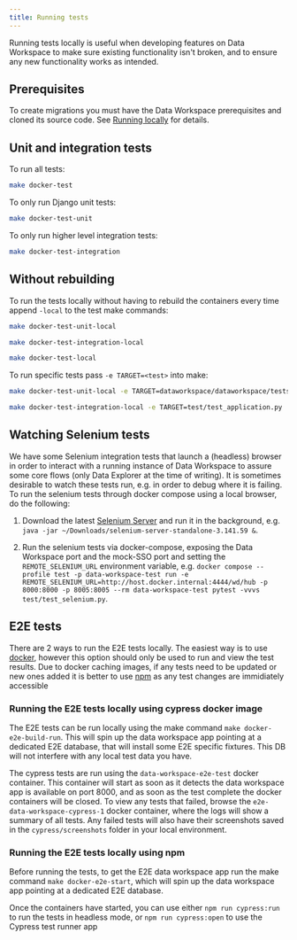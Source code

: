 ```yaml
---
title: Running tests
---
```


Running tests locally is useful when developing features on Data Workspace to make sure existing functionality isn't broken, and to ensure any new functionality works as intended.


## Prerequisites

To create migrations you must have the Data Workspace prerequisites and cloned its source code. See [Running locally](running-locally.md) for details.


## Unit and integration tests

To run all tests:

```bash
make docker-test
```

To only run Django unit tests:

```bash
make docker-test-unit
```

To only run higher level integration tests:

```bash
make docker-test-integration
```


## Without rebuilding

To run the tests locally without having to rebuild the containers every time append `-local` to the test make commands:

```bash
make docker-test-unit-local
```

```bash
make docker-test-integration-local
```

```bash
make docker-test-local
```

To run specific tests pass `-e TARGET=<test>` into make:

```bash
make docker-test-unit-local -e TARGET=dataworkspace/dataworkspace/tests/test_admin.py::TestCustomAdminSite::test_non_admin_access
```

```bash
make docker-test-integration-local -e TARGET=test/test_application.py
```


## Watching Selenium tests

We have some Selenium integration tests that launch a (headless) browser in order to interact with a running instance of Data Workspace to assure some core flows (only Data Explorer at the time of writing). It is sometimes desirable to watch these tests run, e.g. in order to debug where it is failing. To run the selenium tests through docker compose using a local browser, do the following:

1. Download the latest [Selenium Server](https://www.selenium.dev/downloads/) and run it in the background, e.g. `java -jar ~/Downloads/selenium-server-standalone-3.141.59 &`.

2. Run the selenium tests via docker-compose, exposing the Data Workspace port and the mock-SSO port and setting the `REMOTE_SELENIUM_URL` environment variable, e.g. `docker compose --profile test -p data-workspace-test run -e REMOTE_SELENIUM_URL=http://host.docker.internal:4444/wd/hub -p 8000:8000 -p 8005:8005 --rm data-workspace-test pytest -vvvs test/test_selenium.py`.

## E2E tests

There are 2 ways to run the E2E tests locally. The easiest way is to use [docker](#running-the-e2e-tests-locally-using-cypress-docker-image), however this option should only be used to run and view the test results. Due to docker caching images, if any tests need to be updated or new ones added it is better to use [npm](#running-the-e2e-tests-locally-using-npm) as any test changes are immidiately accessible

### Running the E2E tests locally using cypress docker image

The E2E tests can be run locally using the make command `make docker-e2e-build-run`. This will spin up the data workspace app pointing at a dedicated E2E database, that will install some E2E specific fixtures. This DB will not interfere with any local test data you have.

The cypress tests are run using the `data-workspace-e2e-test` docker container. This container will start as soon as it detects the data workspace app is available on port 8000, and as soon as the test complete the docker containers will be closed. To view any tests that failed, browse the `e2e-data-workspace-cypress-1` docker container, where the logs will show a summary of all tests. Any failed tests will also have their screenshots saved in the `cypress/screenshots` folder in your local environment.

### Running the E2E tests locally using npm

Before running the tests, to get the E2E data workspace app run the make command `make docker-e2e-start`, which will spin up the data workspace app pointing at a dedicated E2E database.

Once the containers have started, you can use either `npm run cypress:run` to run the tests in headless mode, or `npm run cypress:open` to use the Cypress test runner app